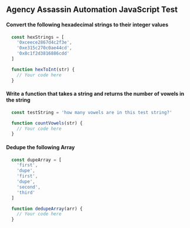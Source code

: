 ## Agency Assassin Automation JavaScript Test

#### Convert the following hexadecimal strings to their integer values
```js
  const hexStrings = [
    '0xceece2867d4c2f3e',
    '0xe315c270c0ae44cd',
    '0x8c1f2d3816886cdd'
  ]

  function hexToInt(str) {
    // Your code here
  }
```

#### Write a function that takes a string and returns the number of vowels in the string
```js
  const testString = 'how many vowels are in this test string?'

  function countVowels(str) {
    // Your code here
  }
```

#### Dedupe the following Array
```js
  const dupeArray = [
    'first',
    'dupe',
    'first',
    'dupe',
    'second',
    'third'
  ]

  function dedupeArray(arr) {
    // Your code here
  }
```


